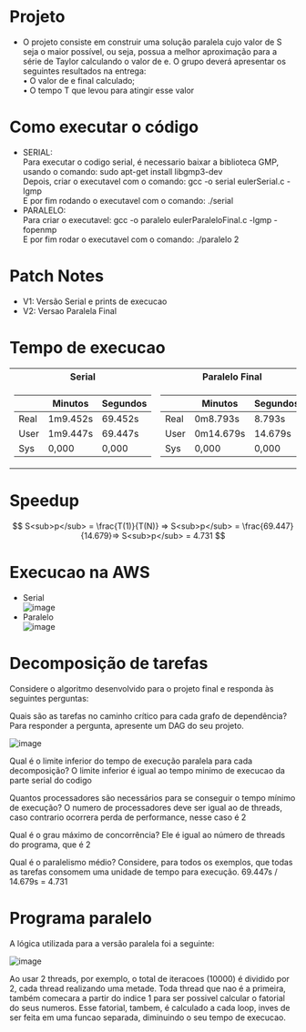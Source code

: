 # Projeto
- O projeto consiste em construir uma solução paralela cujo valor de S seja o maior possível, ou seja,
possua a melhor aproximação para a série de Taylor calculando o valor de e. O grupo deverá
apresentar os seguintes resultados na entrega: <br>
• O valor de e final calculado;<br>
• O tempo T que levou para atingir esse valor <br>

# Como executar o código
- SERIAL:<br>
Para executar o codigo serial, é necessario baixar a biblioteca GMP, usando o comando: sudo apt-get install libgmp3-dev<br>
Depois, criar o executavel com o comando: gcc -o serial eulerSerial.c -lgmp<br>
E por fim rodando o executavel com o comando: ./serial<br>
- PARALELO:<br>
Para criar o executavel: gcc -o paralelo eulerParaleloFinal.c -lgmp -fopenmp<br>
E por fim rodar o executavel com o comando: ./paralelo 2<br>
# Patch Notes
- V1: Versão Serial e prints de execucao
- V2: Versao Paralela Final
# Tempo de execucao
<table>
<tr><th>Serial </th><th>Paralelo Final</th></tr>
<tr><td>

|&nbsp;|Minutos|Segundos|
|--|--|--|
|Real|1m9.452s|69.452s|
|User|1m9.447s|69.447s|
|Sys|0,000|0,000|
  
</td><td>

|&nbsp;|Minutos|Segundos|
|--|--|--|
|Real|0m8.793s|8.793s|
|User|0m14.679s|14.679s|
|Sys|0,000|0,000|
  
</td></tr> </table>

# Speedup

$$
S<sub>p</sub> = \frac{T(1)}{T(N)} => S<sub>p</sub> = \frac{69.447}{14.679}=> S<sub>p</sub> = 4.731
$$

# Execucao na AWS
- Serial <br>
![image](https://user-images.githubusercontent.com/83303272/236924653-10673381-236c-4dec-a30f-d841d6010f3b.png)
- Paralelo <br>
![image](https://github.com/LucasGCLMartins/Computacao_Paralela/assets/83303272/fba8962a-50cc-41c0-9c51-467f3c806a65)

# Decomposição de tarefas
Considere o algoritmo desenvolvido para o projeto final e responda às seguintes perguntas:

Quais são as tarefas no caminho crítico para cada grafo de dependência? Para responder a pergunta, apresente um DAG do seu projeto.<br>

![image](https://github.com/LucasGCLMartins/Computacao_Paralela/assets/83303272/971b8cdd-7d5a-49db-98e9-c03f53a1d50d)


Qual é o limite inferior do tempo de execução paralela para cada decomposição?
   O limite inferior é igual ao        tempo minimo de execucao da        parte serial do codigo

Quantos processadores são necessários para se conseguir o tempo mínimo de execução?
   O numero de processadores deve      ser igual ao de threads, caso      contrario ocorrera perda de        performance, nesse caso é 2

Qual é o grau máximo de concorrência?
   Ele é igual ao número de threads    do programa, que é 2

Qual é o paralelismo médio?
Considere, para todos os exemplos, que todas as tarefas consomem uma unidade de tempo para execução.
   69.447s / 14.679s = 4.731
# Programa paralelo
A lógica utilizada para a versão paralela foi a seguinte:<br>

![image](https://github.com/LucasGCLMartins/Computacao_Paralela/assets/83303272/8bf2f30a-092c-4dcd-9fb1-820946e15d45)

Ao usar 2 threads, por exemplo, o total de iteracoes (10000) é dividido por 2, cada thread realizando uma metade. Toda thread que nao é a primeira, também comecara a partir do indice 1 para ser possivel calcular o fatorial do seus numeros. Esse fatorial, tambem, é calculado a cada loop, inves de ser feita em uma funcao separada, diminuindo o seu tempo de execucao.
